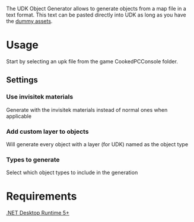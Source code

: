 The UDK Object Generator allows to generate objects from a map file in a text format. This text can be pasted directly into UDK as long as you have the [dummy assets](https://github.com/Martinii89/RL_DummyAssets/).

Usage
==============
Start by selecting an upk file from the game CookedPCConsole folder.
## Settings
### Use invisitek materials
Generate with the invisitek materials instead of normal ones when applicable
### Add custom layer to objects
Will generate every object with a layer (for UDK) named as the object type
### Types to generate
Select which object types to include in the generation

Requirements
==============
[.NET Desktop Runtime 5+](https://dotnet.microsoft.com/download/dotnet/5.0)
